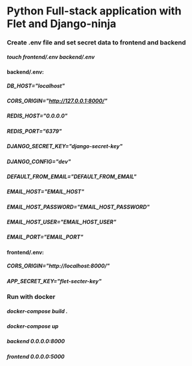 # Python Full-stack application with Flet and Django-ninja
### Create .env file and set secret data to frontend and backend
##### touch frontend/.env backend/.env
#### backend/.env:
##### DB_HOST="localhost"
##### CORS_ORIGIN="http://127.0.0.1:8000/"
##### REDIS_HOST="0.0.0.0"
##### REDIS_PORT="6379"
##### DJANGO_SECRET_KEY="django-secret-key"
##### DJANGO_CONFIG="dev"
##### DEFAULT_FROM_EMAIL="DEFAULT_FROM_EMAIL"
##### EMAIL_HOST="EMAIL_HOST"
##### EMAIL_HOST_PASSWORD="EMAIL_HOST_PASSWORD"
##### EMAIL_HOST_USER="EMAIL_HOST_USER"
##### EMAIL_PORT="EMAIL_PORT"
#### frontend/.env:
##### CORS_ORIGIN="http://localhost:8000/"
##### APP_SECRET_KEY="flet-secter-key"

### Run with docker
##### docker-compose build .
##### docker-compose up

##### backend 0.0.0.0:8000
##### frontend 0.0.0.0:5000
